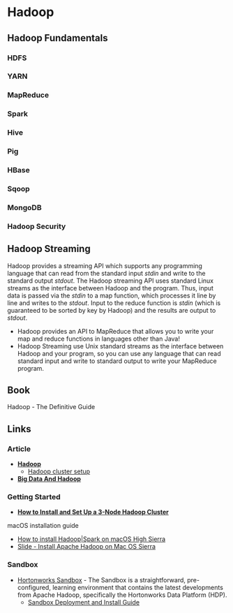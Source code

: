 # Hadoop

## Hadoop Fundamentals

### HDFS

### YARN

### MapReduce

### Spark

### Hive

### Pig

### HBase

### Sqoop

### MongoDB

### Hadoop Security

## Hadoop Streaming

Hadoop provides a streaming API which supports any programming language that can read from the standard input *stdin* and write to the standard output *stdout*. The Hadoop streaming API uses standard Linux streams as the interface between Hadoop and the program.  Thus, input data is passed via the *stdin* to a map function, which processes it line by line and writes to the *stdout*.  Input to the reduce function is *stdin* (which is guaranteed to be sorted by key by Hadoop) and the results are output to *stdout*.

* Hadoop provides an API to MapReduce that allows you to write your map and reduce functions in languages other than Java!
* Hadoop Streaming use Unix standard streams as the interface between Hadoop and your program, so you can use any language that can read standard input and write to standard output to write your MapReduce program.

## Book

Hadoop - The Definitive Guide

## Links

### Article

* [**Hadoop**](https://docs.deistercloud.com/Technology.50/Hadoop/index.xml?embedded=true&navbar=0&param-iframe=index-iframe)
    * [Hadoop cluster setup](https://docs.deistercloud.com/Technology.50/Hadoop/index.xml)
* [**Big Data And Hadoop**](http://www.micacomputers.co.in/bigdata_hadoop.php)

### Getting Started

* [**How to Install and Set Up a 3-Node Hadoop Cluster**](https://www.linode.com/docs/databases/hadoop/how-to-install-and-set-up-hadoop-cluster/)

macOS installation guide

* [How to install Hadoop|Spark on macOS High Sierra](http://hanslen.me/2018/01/19/How-to-install-Hadoop-on-macOS-High-Sierra/)
* [Slide - Install Apache Hadoop on Mac OS Sierra](https://www.slideshare.net/SunilkumarMohanty3/install-apache-hadoop-on-mac-os-sierra-76275019)

### Sandbox

* [Hortonworks Sandbox](https://hortonworks.com/products/sandbox/) - The Sandbox is a straightforward, pre-configured, learning environment that contains the latest developments from Apache Hadoop, specifically the Hortonworks Data Platform (HDP).
    * [Sandbox Deployment and Install Guide](https://hortonworks.com/tutorial/sandbox-deployment-and-install-guide/)
